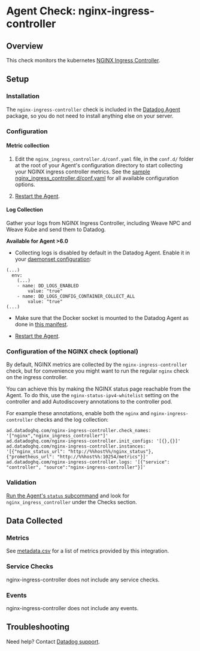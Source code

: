 # Agent Check: nginx-ingress-controller

## Overview

This check monitors the kubernetes [NGINX Ingress Controller][1].

## Setup

### Installation

The `nginx-ingress-controller` check is included in the [Datadog Agent][2] package, so you do not need to install anything else on your server.

### Configuration

#### Metric collection

1. Edit the `nginx_ingress_controller.d/conf.yaml` file, in the `conf.d/` folder at the root of your Agent's configuration directory to start collecting your NGINX ingress controller metrics. See the [sample nginx_ingress_controller.d/conf.yaml][2] for all available configuration options.

2. [Restart the Agent][3].

#### Log Collection

Gather your logs from NGINX Ingress Controller, including Weave NPC and Weave Kube and send them to Datadog.

**Available for Agent >6.0**

* Collecting logs is disabled by default in the Datadog Agent. Enable it in your [daemonset configuration][4]:

```
(...)
  env:
    (...)
    - name: DD_LOGS_ENABLED
        value: "true"
    - name: DD_LOGS_CONFIG_CONTAINER_COLLECT_ALL
        value: "true"
(...)
```

* Make sure that the Docker socket is mounted to the Datadog Agent as done in [this manifest][5].

* [Restart the Agent][3].

### Configuration of the NGINX check (optional)

By default, NGINX metrics are collected by the `nginx-ingress-controller` check, but for convenience you might want to run the regular `nginx` check on the ingress controller.

You can achieve this by making the NGINX status page reachable from the Agent. To do this, use the `nginx-status-ipv4-whitelist` setting on the controller and add Autodiscovery annotations to the controller pod.

For example these annotations, enable both the `nginx` and `nginx-ingress-controller` checks and the log collection:

```text
ad.datadoghq.com/nginx-ingress-controller.check_names: '["nginx","nginx_ingress_controller"]'
ad.datadoghq.com/nginx-ingress-controller.init_configs: '[{},{}]'
ad.datadoghq.com/nginx-ingress-controller.instances: '[{"nginx_status_url": "http://%%host%%/nginx_status"},{"prometheus_url": "http://%%host%%:10254/metrics"}]'
ad.datadoghq.com/nginx-ingress-controller.logs: '[{"service": "controller", "source":"nginx-ingress-controller"}]'
```

### Validation

[Run the Agent's `status` subcommand][6] and look for `nginx_ingress_controller` under the Checks section.

## Data Collected

### Metrics

See [metadata.csv][7] for a list of metrics provided by this integration.

### Service Checks

nginx-ingress-controller does not include any service checks.

### Events

nginx-ingress-controller does not include any events.

## Troubleshooting

Need help? Contact [Datadog support][8].

[1]: https://kubernetes.github.io/ingress-nginx
[2]: https://github.com/DataDog/integrations-core/blob/master/nginx_ingress_controller/datadog_checks/nginx_ingress_controller/data/conf.yaml.example
[3]: https://docs.datadoghq.com/agent/guide/agent-commands/?tab=agentv6#start-stop-and-restart-the-agent
[4]: https://docs.datadoghq.com/agent/kubernetes/daemonset_setup/#log-collection
[5]: https://docs.datadoghq.com/agent/kubernetes/daemonset_setup/#create-manifest
[6]: https://docs.datadoghq.com/agent/guide/agent-commands/?tab=agentv6#agent-status-and-information
[7]: https://github.com/DataDog/integrations-core/blob/master/nginx_ingress_controller/metadata.csv
[8]: https://docs.datadoghq.com/help
